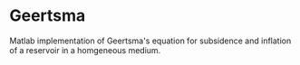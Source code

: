 # Geertsma
Matlab implementation of Geertsma's equation for subsidence and inflation of a reservoir in a homgeneous medium.
